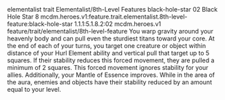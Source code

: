 <ability>
  <metadata>
    <class>elementalist</class>
    <feature_type>trait</feature_type>
    <file_dpath>Elementalist/8th-Level Features</file_dpath>
    <item_id>black-hole-star</item_id>
    <item_index>02</item_index>
    <item_name>Black Hole Star</item_name>
    <level>8</level>
    <scc>mcdm.heroes.v1:feature.trait.elementalist.8th-level-feature:black-hole-star</scc>
    <scdc>1.1.1:5.1.8.2:02</scdc>
    <source>mcdm.heroes.v1</source>
    <type>feature/trait/elementalist/8th-level-feature</type>
  </metadata>
  <effects>
    <effect type="mundane">You warp gravity around your heavenly body and can pull even the sturdiest titans toward your core. At the end of each of your turns, you target one creature or object within distance of your Hurl Element ability and vertical pull that target up to 5 squares. If their stability reduces this forced movement, they are pulled a minimum of 2 squares. This forced movement ignores stability for your allies.
Additionally, your Mantle of Essence improves. While in the area of the aura, enemies and objects have their stability reduced by an amount equal to your level.</effect>
  </effects>
</ability>

